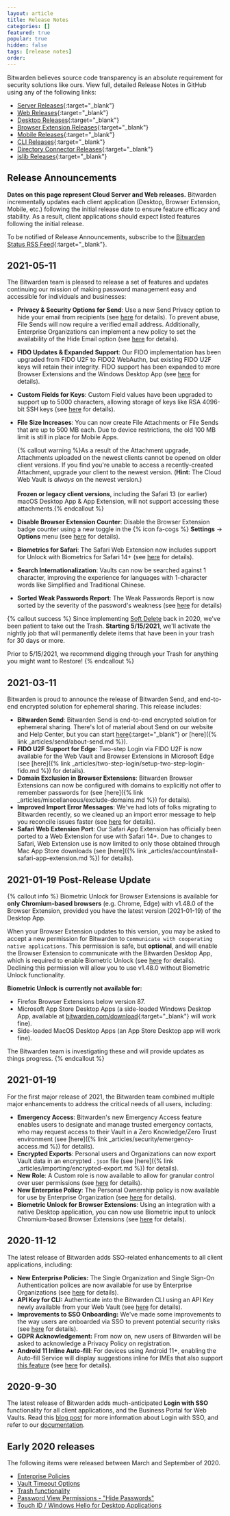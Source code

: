 ```yaml
---
layout: article
title: Release Notes
categories: []
featured: true
popular: true
hidden: false
tags: [release notes]
order:
---
```


Bitwarden believes source code transparency is an absolute requirement for security solutions like ours. View full, detailed Release Notes in GitHub using any of the following links:
- [Server Releases](https://github.com/bitwarden/server/releases){:target="\_blank"}
- [Web Releases](https://github.com/bitwarden/web/releases){:target="\_blank"}
- [Desktop Releases](https://github.com/bitwarden/desktop/releases){:target="\_blank"}
- [Browser Extension Releases](https://github.com/bitwarden/browser/releases){:target="\_blank"}
- [Mobile Releases](https://github.com/bitwarden/mobile/releases){:target="\_blank"}
- [CLI Releases](https://github.com/bitwarden/cli/releases){:target="\_blank"}
- [Directory Connector Releases](https://github.com/bitwarden/directory-connector/releases){:target="\_blank"}
- [jslib Releases](https://github.com/bitwarden/jslib/releases){:target="\_blank"}

## Release Announcements

**Dates on this page represent Cloud Server and Web releases.** Bitwarden incrementally updates each client application (Desktop, Browser Extension, Mobile, etc.) following the initial release date to ensure feature efficacy and stability. As a result, client applications should expect listed features following the initial release.

To be notified of Release Announcements, subscribe to the [Bitwarden Status RSS Feed](https://status.bitwarden.com/){:target="\_blank"}.

## 2021-05-11

The Bitwarden team is pleased to release a set of features and updates continuing our mission of making password management easy and accessible for individuals and businesses:

- **Privacy & Security Options for Send**: Use a new Send Privacy option to hide your email from recipients (see [here]({{site.baseurl}}/article/send-privacy/#hide-email) for details). To prevent abuse, File Sends will now require a verified email address. Additionally, Enterprise Organizations can implement a new policy to set the availability of the Hide Email option (see [here]({{site.baseurl}}/article/policies/#send-options) for details).
- **FIDO Updates & Expanded Support**: Our FIDO implementation has been upgraded from FIDO U2F to FIDO2 WebAuthn, but existing FIDO U2F keys will retain their integrity. FIDO support has been expanded to more Browser Extensions and the Windows Desktop App (see [here]({{site.baseurl}}/article/setup-two-step-login-fido/) for details).
- **Custom Fields for Keys**: Custom Field values have been upgraded to support up to 5000 characters, allowing storage of keys like RSA 4096-bit SSH keys (see [here]({{site.baseurl}}/article/custom-fields/#custom-fields-for-keys) for details).
- **File Size Increases**: You can now create File Attachments or File Sends that are up to 500 MB each. Due to device restrictions, the old 100 MB limit is still in place for Mobile Apps.

   {% callout warning %}As a result of the Attachment upgrade, Attachments uploaded on the newest clients cannot be opened on older client versions. If you find you're unable to access a recently-created Attachment, upgrade your client to the newest version. (**Hint:** The Cloud Web Vault is *always* on the newest version.)<br><br>**Frozen or legacy client versions**, including the Safari 13 (or earlier) macOS Desktop App & App Extension, will not support accessing these attachments.{% endcallout %}
- **Disable Browser Extension Counter**: Disable the Browser Extension badge counter using a new toggle in the {% icon fa-cogs %} **Settings** &rarr; **Options** menu (see [here]({{site.baseurl}}/article/auto-fill-browser/) for details).
- **Biometrics for Safari**: The Safari Web Extension now includes support for Unlock with Biometrics for Safari 14+ (see [here]({{site.baseurl}}/article/biometrics/) for details).
- **Search Internationalization**: Vaults can now be searched against 1 character, improving the experience for languages with 1-character words like Simplified and Traditional Chinese.
- **Sorted Weak Passwords Report**: The Weak Passwords Report is now sorted by the severity of the password's weakness (see [here]({{site.baseurl}}/article/reports/#weak-passwords-report) for details)

{% callout success %}
Since implementing [Soft Delete]({{site.baseurl}}/article/managing-items/#items-in-the-trash) back in 2020, we've been patient to take out the Trash. **Starting 5/15/2021**, we'll activate the nightly job that will permanently delete items that have been in your trash for 30 days or more.

Prior to 5/15/2021, we recommend digging through your Trash for anything you might want to Restore!
{% endcallout %}

## 2021-03-11

Bitwarden is proud to announce the release of Bitwarden Send, and end-to-end encrypted solution for ephemeral sharing. This release includes:

- **Bitwarden Send**: Bitwarden Send is end-to-end encrypted solution for ephemeral sharing. There's lot of material about Send on our website and Help Center, but you can start [here](https://bitwarden.com/products/send){:target="\_blank"} or [here]({% link _articles/send/about-send.md %}).
- **FIDO U2F Support for Edge**: Two-step Login via FIDO U2F is now available for the Web Vault and Browser Extensions in Microsoft Edge (see [here]({% link _articles/two-step-login/setup-two-step-login-fido.md %}) for details).
- **Domain Exclusion in Browser Extensions**: Bitwarden Browser Extensions can now be configured with domains to explicitly not offer to remember passwords for (see [here]({% link _articles/miscellaneous/exclude-domains.md %}) for details).
- **Improved Import Error Messages**: We've had lots of folks migrating to Bitwarden recently, so we cleaned up an import error message to help you reconcile issues faster (see [here]({{site.baseurl}}/article/import-data/#length-related-import-errors) for details).
- **Safari Web Extension Port**: Our Safari App Extension has officially been ported to a Web Extension for use with Safari 14+. Due to changes to Safari, Web Extension use is now limited to only those obtained through Mac App Store downloads (see [here]({% link _articles/account/install-safari-app-extension.md %}) for details).

## 2021-01-19 Post-Release Update

{% callout info %}
Biometric Unlock for Browser Extensions is available for **only Chromium-based browsers** (e.g. Chrome, Edge) with v1.48.0 of the Browser Extension, provided you have the latest version (2021-01-19) of the Desktop App.

When your Browser Extension updates to this version, you may be asked to accept a new permission for Bitwarden to `Communicate with cooperating native applications`. This permission is safe, but **optional**, and will enable the Browser Extension to communicate with the Bitwarden Desktop App, which is required to enable Biometric Unlock (see [here](https://bitwarden.com/help/article/biometrics/#browser-extensions) for details). Declining this permission will allow you to use v1.48.0 without Biometric Unlock functionality.

**Biometric Unlock is currently not available for:**
- Firefox Browser Extensions below version 87.
- Microsoft App Store Desktop Apps (a side-loaded Windows Desktop App, available at [bitwarden.com/download](https://bitwarden.com/download){:target="\_blank"} will work fine).
- Side-loaded MacOS Desktop Apps (an App Store Desktop app will work fine).

The Bitwarden team is investigating these and will provide updates as things progress.
{% endcallout %}

## 2021-01-19
For the first major release of 2021, the Bitwarden team combined multiple major enhancements to address the critical needs of all users, including:
- **Emergency Access**: Bitwarden's new Emergency Access feature enables users to designate and manage trusted emergency contacts, who may request access to their Vault in a Zero Knowledge/Zero Trust environment (see [here]({% link _articles/security/emergency-access.md %}) for details).
- **Encrypted Exports**: Personal users and Organizations can now export Vault data in an encrypted `.json` file (see [here]({% link _articles/importing/encrypted-export.md %}) for details).
- **New Role**: A Custom role is now available to allow for granular control over user permissions (see [here](https://bitwarden.com/help/article/user-types-access-control/#custom-role) for details).
- **New Enterprise Policy**: The Personal Ownership policy is now available for use by Enterprise Organization (see [here](https://bitwarden.com/help/article/policies/#personal-ownership) for details).
- **Biometric Unlock for Browser Extensions**: Using an integration with a native Desktop application, you can now use Biometric input to unlock Chromium-based Browser Extensions (see [here](https://bitwarden.com/help/article/biometrics/#browser-extensions) for details).

## 2020-11-12
The latest release of Bitwarden adds SSO-related enhancements to all client applications, including:
- **New Enterprise Policies:** The Single Organization and Single Sign-On Authentication polices are now available for use by Enterprise Organizations (see [here](https://bitwarden.com/help/article/policies/) for details).
- **API Key for CLI:** Authenticate into the Bitwarden CLI using an API Key newly available from your Web Vault (see [here](https://bitwarden.com/help/article/personal-api-key/) for details).
- **Improvements to SSO Onboarding:** We've made some improvements to the way users are onboarded via SSO to prevent potential security risks (see [here](https://github.com/bitwarden/server/pull/945) for details).
- **GDPR Acknowledgement:** From now on, new users of Bitwarden will be asked to acknowledge a Privacy Policy on registration.
- **Android 11 Inline Auto-fill**: For devices using Android 11+, enabling the Auto-fill Service will display suggestions inline for IMEs that also support [this feature](https://developer.android.com/guide/topics/text/ime-autofill#workflow) (see [here](https://github.com/bitwarden/mobile/pull/1145) for details).

## 2020-9-30
The latest release of Bitwarden adds much-anticipated **Login with SSO** functionality for all client applications, and the Business Portal for Web Vaults. Read this [blog post](https://bitwarden.com/blog/post/bitwarden-launches-sso-authentication/) for more information about Login with SSO, and refer to our [documentation](https://bitwarden.com/help/login-with-sso).

## Early 2020 releases

The following items were released between March and September of 2020.

- [Enterprise Policies](https://bitwarden.com/help/article/policies/)
- [Vault Timeout Options](https://bitwarden.com/help/article/vault-timeout/)
- [Trash functionality](https://bitwarden.com/help/article/managing-items/#deleting-an-item)
- [Password View Permissions - "Hide Passwords"](https://bitwarden.com/help/article/user-types-access-control/#granular-access-control)
- [Touch ID / Windows Hello for Desktop Applications](https://bitwarden.com/help/article/biometrics/#desktop-applications)
